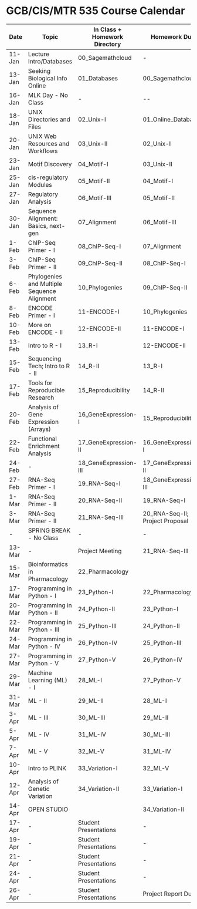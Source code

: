 # GCB/CIS/MTR 535 Course Calendar

| Date   	| Topic                                       	| In Class + Homework Directory    	| Homework Due          	|
|--------	|---------------------------------------------	|----------------------------------	|-----------------------	|
| 11-Jan 	| Lecture Intro/Databases                     	| 00_Sagemathcloud                 	| -                     	|
| 13-Jan 	| Seeking Biological Info Online              	| 01_Databases                     	| 00_Sagemathcloud      	|
| 16-Jan 	| MLK Day - No Class                          	| -                                	| --                    	|
| 18-Jan 	| UNIX Directories and Files                  	| 02_Unix-I                        	| 01_Online_Databases   	|
| 20-Jan 	| UNIX Web Resources and Workflows            	| 03_Unix-II                       	| 02_Unix-I             	|
| 23-Jan 	| Motif Discovery                             	| 04_Motif-I                       	| 03_Unix-II            	|
| 25-Jan 	| cis-regulatory Modules                      	| 05_Motif-II                      	| 04_Motif-I            	|
| 27-Jan 	| Regulatory Analysis                         	| 06_Motif-III                     	| 05_Motif-II           	|
| 30-Jan 	| Sequence Alignment: Basics, next-gen        	| 07_Alignment                     	| 06_Motif-III          	|
| 1-Feb  	| ChIP-Seq Primer - I                         	| 08_ChIP-Seq-I                    	| 07_Alignment          	|
| 3-Feb  	| ChIP-Seq Primer - II                        	| 09_ChIP-Seq-II                   	| 08_ChIP-Seq-I         	|
| 6-Feb  	| Phylogenies and Multiple Sequence Alignment 	| 10_Phylogenies                   	| 09_ChIP-Seq-II        	|
| 8-Feb  	| ENCODE Primer - I                           	| 11-ENCODE-I                      	| 10_Phylogenies        	|
| 10-Feb 	| More on ENCODE - II                         	| 12-ENCODE-II                     	| 11-ENCODE-I           	|
| 13-Feb 	| Intro to R - I                              	| 13_R-I                           	| 12-ENCODE-II          	|
| 15-Feb 	| Sequencing Tech; Intro to R - II            	| 14_R-II                          	| 13_R-I                	|
| 17-Feb 	| Tools for Reproducible Research             	| 15_Reproducibility               	| 14_R-II               	|
| 20-Feb 	| Analysis of Gene Expression (Arrays)        	| 16_GeneExpression-I              	| 15_Reproducibility    	|
| 22-Feb 	| Functional Enrichment Analysis              	| 17_GeneExpression-II             	| 16_GeneExpression-I   	|
| 24-Feb 	| -                                           	| 18_GeneExpression-III            	| 17_GeneExpression-II  	|
| 27-Feb 	| RNA-Seq Primer - I                          	| 19_RNA-Seq-I                     	| 18_GeneExpression-III 	|
| 1-Mar  	| RNA-Seq Primer - II                         	| 20_RNA-Seq-II                    	| 19_RNA-Seq-I          	|
| 3-Mar  	| RNA-Seq Primer - II                         	| 21_RNA-Seq-III                   	| 20_RNA-Seq-II; Project Proposal         	|
| -      	| SPRING BREAK - No Class                     	| -                                	| -                     	|
| 13-Mar 	| -                                           	| Project Meeting                  	| 21_RNA-Seq-III        	|
| 15-Mar 	| Bioinformatics in Pharmacology              	| 22_Pharmacology                  	|                       	|
| 17-Mar 	| Programming in Python - I                   	| 23_Python-I                      	| 22_Pharmacology       	|
| 20-Mar 	| Programming in Python - II                  	| 24_Python-II                     	| 23_Python-I           	|
| 22-Mar 	| Programming in Python - III                 	| 25_Python-III                    	| 24_Python-II          	|
| 24-Mar 	| Programming in Python - IV                  	| 26_Python-IV                     	| 25_Python-III         	|
| 27-Mar 	| Programming in Python - V                   	| 27_Python-V                      	| 26_Python-IV          	|
| 29-Mar 	| Machine Learning (ML) - I                   	| 28_ML-I                          	| 27_Python-V           	|
| 31-Mar 	| ML - II                                     	| 29_ML-II                         	| 28_ML-I               	|
| 3-Apr  	| ML - III                                    	| 30_ML-III                        	| 29_ML-II              	|
| 5-Apr  	| ML - IV                                     	| 31_ML-IV                         	| 30_ML-III             	|
| 7-Apr  	| ML - V                                      	| 32_ML-V                          	| 31_ML-IV              	|
| 10-Apr 	| Intro to PLINK                              	| 33_Variation-I                   	| 32_ML-V               	|
| 12-Apr 	| Analysis of Genetic Variation               	| 34_Variation-II                  	| 33_Variation-I        	|
| 14-Apr 	| OPEN STUDIO                                 	|                                  	| 34_Variation-II       	|
| 17-Apr 	| -                                           	| Student Presentations           	| -                     	|
| 19-Apr 	| -                                           	| Student Presentations            	| -                     	|
| 21-Apr 	| -                                           	| Student Presentations            	| -                     	|
| 24-Apr 	| -                                           	| Student Presentations            	| -                     	|
| 26-Apr 	| -                                           	| Student Presentations            	| Project Report Due    	|
